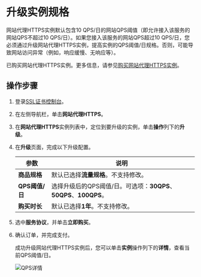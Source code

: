 # 升级实例规格

网站代理HTTPS实例默认包含10 QPS/日的网站QPS阈值（即允许接入该服务的网站QPS不超过10 QPS/日）。如果您接入该服务的网站QPS超过10 QPS/日，您必须通过升级网站代理HTTPS实例，提高实例的QPS阈值/日规格。否则，可能导致网站访问异常（例如，响应缓慢、无响应等）。

已购买网站代理HTTPS实例。更多信息，请参见[购买网站代理HTTPS实例](/cn.zh-CN/网站代理HTTPS/实例管理/购买网站代理HTTPS实例.md)。

## 操作步骤

1.  登录[SSL证书控制台](https://yundunnext.console.aliyun.com/?p=cas)。

2.  在左侧导航栏，单击**网站代理HTTPS**。

3.  在**网站代理HTTPS**实例列表中，定位到要升级的实例，单击**操作**列下的**升级**。

4.  在**升级**页面，完成以下升级配置。

    |参数|说明|
    |--|--|
    |**商品规格**|默认已选择**流量规格**。不支持修改。|
    |**QPS阈值/日**|选择升级后的QPS阈值/日。可选项：**30QPS**、**50QPS**、**100QPS**。|
    |**购买时长**|默认已选择**1年**。不支持修改。|

5.  选中**服务协议**，并单击**立即购买**。

6.  确认订单，并完成支付。

    成功升级网站代理HTTPS实例后，您可以单击**实例**操作列下的**详情**，查看当前QPS阈值/日。

    ![QPS详情](https://static-aliyun-doc.oss-accelerate.aliyuncs.com/assets/img/zh-CN/4302371161/p232913.png)


